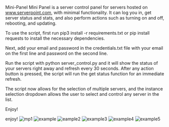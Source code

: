 Mini-Panel
Mini Panel is a server control panel for servers hosted on www.serverpoint.com, with minimal functionality. It can log you in, get server status and stats, and also perform actions such as turning on and off, rebooting, and updating.

To use the script, first run pip3 install -r requirements.txt or pip install requests to install the necessary dependencies.

Next, add your email and password in the credentials.txt file with your email on the first line and password on the second line.

Run the script with python server_control.py and it will show the status of your servers right away and refresh every 30 seconds. After any action button is pressed, the script will run the get status function for an immediate refresh.

The script now allows for the selection of multiple servers, and the instance selection dropdown allows the user to select and control any server in the list.

Enjoy!

enjoy!
![mp1](https://user-images.githubusercontent.com/94589563/213945887-9b7e95fc-e015-4520-9001-868084358eb6.png)
![example](https://user-images.githubusercontent.com/94589563/208738741-ddace90d-815f-4ab7-88fc-01da94b8f291.png)
![eample2](https://user-images.githubusercontent.com/94589563/208738804-a9892f1f-84dd-47c5-839a-4ca6e5dda39a.png)
![example3](https://user-images.githubusercontent.com/94589563/208738813-455b9019-796b-484e-ac56-61a19ef6e033.png)
![example4](https://user-images.githubusercontent.com/94589563/208738825-afca2d51-e7db-4f4a-ab68-a50107b8689b.png)
![example5](https://user-images.githubusercontent.com/94589563/208738835-e0dd5f50-3afc-4116-9165-f5d3fef892f1.png)


